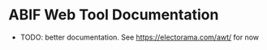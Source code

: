 # ABIF Web Tool Documentation

* TODO: better documentation.  See https://electorama.com/awt/ for now